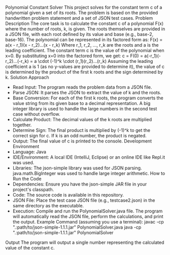 Polynomial Constant Solver
This project solves for the constant term c of a polynomial given a set of its roots. The problem is based on the provided handwritten problem statement and a set of JSON test cases.
Problem Description
The core task is to calculate the constant c of a polynomial F(x) where the number of roots, k, is given. The roots themselves are provided in a JSON file, with each root defined by its value and base (e.g., base-2, base-16).
The polynomial can be represented in its factored form as:
F(x) = a(x - r\_1)(x - r\_2)...(x - r\_k)
Where r\_1, r\_2, ..., r\_k are the roots and a is the leading coefficient.
The constant term c is the value of the polynomial when x=0.
By substituting x=0 into the factored form, we get:
c = F(0) = a(-r\_1)(-r\_2)...(-r\_k) = a \\cdot (-1)^k \\cdot (r\_1)(r\_2)...(r\_k)
Assuming the leading coefficient a is 1 (as no y-values are provided to determine it), the value of c is determined by the product of the first k roots and the sign determined by k.
Solution Approach
 * Read Input: The program reads the problem data from a JSON file.
 * Parse JSON: It parses the JSON to extract the value of k and the roots.
 * Base Conversion: For each of the first k roots, the program converts the value string from its given base to a decimal representation. A big integer library is used to handle the large numbers in the second test case without overflow.
 * Calculate Product: The decimal values of the k roots are multiplied together.
 * Determine Sign: The final product is multiplied by (-1)^k to get the correct sign for c. If k is an odd number, the product is negated.
 * Output: The final value of c is printed to the console.
Development Environment
 * Language: Java
 * IDE/Environment: A local IDE (IntelliJ, Eclipse) or an online IDE like Repl.it was used.
 * Libraries: The json-simple library was used for JSON parsing. java.math.BigInteger was used to handle large integer arithmetic.
How to Run the Code
 * Dependencies: Ensure you have the json-simple JAR file in your project's classpath.
 * Code: The source code is available in this repository.
 * JSON File: Place the test case JSON file (e.g., testcase2.json) in the same directory as the executable.
 * Execution: Compile and run the PolynomialSolver.java file. The program will automatically read the JSON file, perform the calculations, and print the output.
Example Command (assuming you use a terminal):
javac -cp ".:path/to/json-simple-1.1.1.jar" PolynomialSolver.java
java -cp ".:path/to/json-simple-1.1.1.jar" PolynomialSolver

Output
The program will output a single number representing the calculated value of the constant c.
